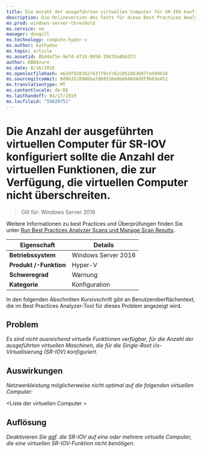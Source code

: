 ```yaml
---
title: Die Anzahl der ausgeführten virtuellen Computer für SR-IOV konfiguriert sollte die Anzahl der virtuellen Funktionen, die zur Verfügung, die virtuellen Computer nicht überschreiten.
description: Die Onlineversion des Texts für diese Best Practices Analyzer-Regel.
ms.prod: windows-server-threshold
ms.service: na
manager: dongill
ms.technology: compute-hyper-v
ms.author: kathydav
ms.topic: article
ms.assetid: 8bd4af5e-9e7d-4710-8950-39435a8bb373
author: KBDAzure
ms.date: 8/16/2016
ms.openlocfilehash: e63df9283927437f9cfc62c052d83b07fe599b34
ms.sourcegitcommit: 0d0b32c8986ba7db9536e0b8648d4ddf9b03e452
ms.translationtype: MT
ms.contentlocale: de-DE
ms.lasthandoff: 04/17/2019
ms.locfileid: "59829751"
---
```

# <a name="the-number-of-running-virtual-machines-configured-for-sr-iov-should-not-exceed-the-number-of-virtual-functions-available-to-the-virtual-machines"></a>Die Anzahl der ausgeführten virtuellen Computer für SR-IOV konfiguriert sollte die Anzahl der virtuellen Funktionen, die zur Verfügung, die virtuellen Computer nicht überschreiten.

>Gilt für: Windows Server 2016

Weitere Informationen zu best Practices und Überprüfungen finden Sie unter [Run Best Practices Analyzer Scans und Manage Scan Results](https://go.microsoft.com/fwlink/p/?LinkID=223177).  
  
|Eigenschaft|Details|  
|-|-|  
|**Betriebssystem**|Windows Server 2016|  
|**Produkt /-Funktion**|Hyper-V|  
|**Schweregrad**|Warnung|  
|**Kategorie**|Konfiguration|  
  
In den folgenden Abschnitten Kursivschrift gibt an Benutzeroberflächentext, die im Best Practices Analyzer-Tool für dieses Problem angezeigt wird.  
  
## <a name="issue"></a>Problem  
*Es sind nicht ausreichend virtuelle Funktionen verfügbar, für die Anzahl der ausgeführten virtuellen Maschinen, die für die Single-Root i/o-Virtualisierung (SR-IOV) konfiguriert.*  
  
## <a name="impact"></a>Auswirkungen  
*Netzwerkleistung möglicherweise nicht optimal auf die folgenden virtuellen Computer:*  
   
\<Liste der virtuellen Computer >  
  
## <a name="resolution"></a>Auflösung  
*Deaktivieren Sie ggf. die SR-IOV auf eine oder mehrere virtuelle Computer, die eine virtuellen SR-IOV-Funktion nicht benötigen.*  
  


